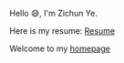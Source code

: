 Hello 😄, I'm Zichun Ye.

Here is my resume: [Resume](https://github.com/AlchemistYe/AlchemistYe/blob/main/Resume_en.pdf)

Welcome to my [homepage](https://github.com/AlchemistYe/AlchemistYe/blob/main/Resume_en.pdf)
